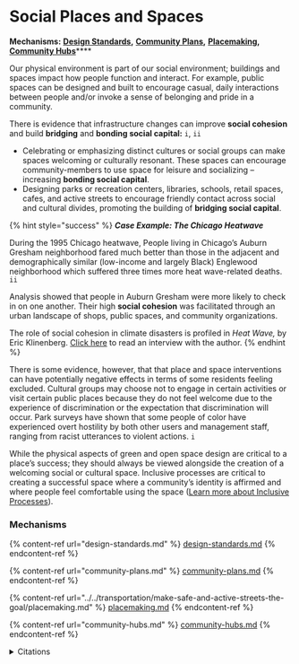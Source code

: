 # Social Places and Spaces

**Mechanisms:** [**Design Standards**](design-standards.md)**,** [**Community Plans**](community-plans.md)**,** [**Placemaking**](../../transportation/make-safe-and-active-streets-the-goal/placemaking.md)**,** [**Community Hubs**](community-hubs.md)****

Our physical environment is part of our social environment; buildings and spaces impact how people function and interact. For example, public spaces can be designed and built to encourage casual, daily interactions between people and/or invoke a sense of belonging and pride in a community. &#x20;

There is evidence that infrastructure changes can improve **social cohesion** and build **bridging** and **bonding social capital:** `i`, `ii`

* Celebrating or emphasizing distinct cultures or social groups can make spaces welcoming or culturally resonant. These spaces can encourage community-members to use space for leisure and socializing – increasing **bonding social capital**.&#x20;
* Designing parks or recreation centers, libraries, schools, retail spaces, cafes, and active streets to encourage friendly contact across social and cultural divides, promoting the building of **bridging social capital**.&#x20;

{% hint style="success" %}
_**Case Example: The Chicago Heatwave**_

During the 1995 Chicago heatwave, People living in Chicago’s Auburn Gresham neighborhood fared much better than those in the adjacent and demographically similar (low-income and largely Black) Englewood neighborhood which suffered three times more heat wave-related deaths. `ii`

Analysis showed that people in Auburn Gresham were more likely to check in on one another. Their high **social cohesion** was facilitated through an urban landscape of shops, public spaces, and community organizations.&#x20;

The role of social cohesion in climate disasters is profiled in _Heat Wave,_ by Eric Klinenberg. [Click here](https://press.uchicago.edu/Misc/Chicago/443213in.html) to read an interview with the author.&#x20;
{% endhint %}

There is some evidence, however, that that place and space interventions can have potentially negative effects in terms of some residents feeling excluded. Cultural groups may choose not to engage in certain activities or visit certain public places because they do not feel welcome due to the experience of discrimination or the expectation that discrimination will occur. Park surveys have shown that some people of color have experienced overt hostility by both other users and management staff, ranging from racist utterances to violent actions. `i`&#x20;

While the physical aspects of green and open space design are critical to a place’s success; they should always be viewed alongside the creation of a welcoming social or cultural space. Inclusive processes are critical to creating a successful space where a community’s identity is affirmed and where people feel comfortable using the space ([Learn more about Inclusive Processes](../inclusive-processes/)).

### Mechanisms

{% content-ref url="design-standards.md" %}
[design-standards.md](design-standards.md)
{% endcontent-ref %}

{% content-ref url="community-plans.md" %}
[community-plans.md](community-plans.md)
{% endcontent-ref %}

{% content-ref url="../../transportation/make-safe-and-active-streets-the-goal/placemaking.md" %}
[placemaking.md](../../transportation/make-safe-and-active-streets-the-goal/placemaking.md)
{% endcontent-ref %}

{% content-ref url="community-hubs.md" %}
[community-hubs.md](community-hubs.md)
{% endcontent-ref %}

<details>

<summary>Citations</summary>

`i`  _Knapp, C. (2018)_ [_Making Multicultural Places_](https://www.pps.org/article/multicultural-places)_. Project for Public Spaces_

`ii` _Clayton, S., Manning, C. M., Speiser, M., & Hill, A. N. (2021)._ [_Mental Health and Our Changing Climate: Impacts, Inequities, Responses._](https://ecoamerica.org/wp-content/uploads/2021/11/mental-health-climate-change-2021-ea-apa.pdf) _Washington, D.C.: American Psychological Association, and ecoAmerica._

</details>
